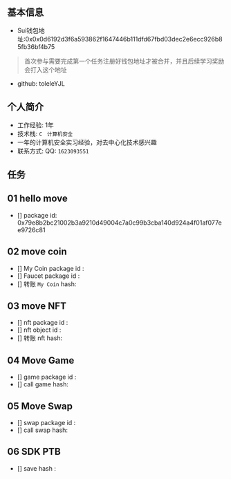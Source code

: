 ## 基本信息
- Sui钱包地址:0x0x0d6192d3f6a593862f1647446b111dfd67fbd03dec2e6ecc926b85fb36bf4b75
> 首次参与需要完成第一个任务注册好钱包地址才被合并，并且后续学习奖励会打入这个地址
- github: toleleYJL

## 个人简介
- 工作经验: 1年
- 技术栈: `C ` `计算机安全` 
- 一年的计算机安全实习经验，对去中心化技术感兴趣
- 联系方式: QQ: `1623093551` 

## 任务

##   01 hello move  
- [] package id: 0x79e8b2bc21002b3a9210d49004c7a0c99b3cba140d924a4f01af077ee9726c81

##   02 move coin
- [] My Coin package id : 
- [] Faucet package id : 
- [] 转账 `My Coin` hash:

##   03 move NFT
- [] nft package id :
- [] nft object id : 
- [] 转账 nft  hash:

##   04 Move Game
- [] game package id :
- [] call game hash:

##   05 Move Swap
- [] swap package id :
- [] call swap hash:

##   06 SDK PTB
- [] save hash :

